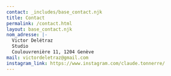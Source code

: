```yaml
---
contact: _includes/base_contact.njk
title: Contact
permalink: /contact.html
layout: base_contact.njk
nom_adresse: |-
  Victor Delétraz
  Studio
  Coulouvrenière 11, 1﻿204 Genève
mail: victordeletraz@gmail.com
instagram_link: https://www.instagram.com/claude.tonnerre/
---
```

